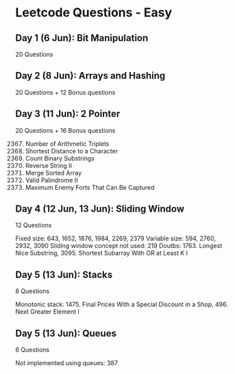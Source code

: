 # Leetcode Questions - Easy

## Day 1 (6 Jun): Bit Manipulation
20 Questions

## Day 2 (8 Jun): Arrays and Hashing
20 Questions + 12 Bonus questions

## Day 3 (11 Jun): 2 Pointer
20 Questions + 16 Bonus questions

2367. Number of Arithmetic Triplets
821. Shortest Distance to a Character
696. Count Binary Substrings
541. Reverse String II
88. Merge Sorted Array
680. Valid Palindrome II
2511. Maximum Enemy Forts That Can Be Captured

## Day 4 (12 Jun, 13 Jun): Sliding Window
12 Questions

Fixed size: 643, 1652, 1876, 1984, 2269, 2379
Variable size: 594, 2760, 2932, 3090
Sliding window concept not used: 219
Doutbs: 1763. Longest Nice Substring, 3095. Shortest Subarray With OR at Least K I

## Day 5 (13 Jun): Stacks
8 Questions

Monotonic stack: 1475. Final Prices With a Special Discount in a Shop, 496. Next Greater Element I

## Day 5 (13 Jun): Queues
6 Questions

Not implemented using queues: 387
